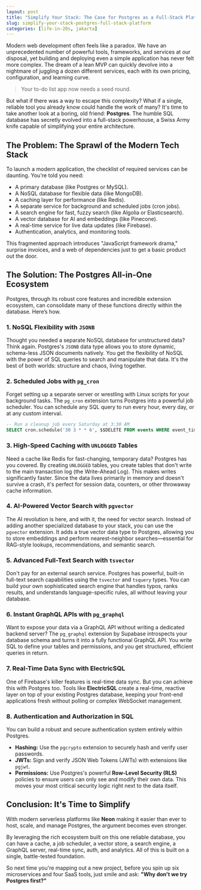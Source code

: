 ```yaml
---
layout: post
title: "Simplify Your Stack: The Case for Postgres as a Full-Stack Platform"
slug: simplify-your-stack-postgres-full-stack-platform
categories: [life-in-20s, jakarta]
---
```


Modern web development often feels like a paradox. We have an unprecedented number of powerful tools, frameworks, and services at our disposal, yet building and deploying even a simple application has never felt more complex. The dream of a lean MVP can quickly devolve into a nightmare of juggling a dozen different services, each with its own pricing, configuration, and learning curve.

> Your to-do list app now needs a seed round.

But what if there was a way to escape this complexity? What if a single, reliable tool you already know could handle the work of many? It's time to take another look at a boring, old friend: **Postgres**. The humble SQL database has secretly evolved into a full-stack powerhouse, a Swiss Army knife capable of simplifying your entire architecture.

## The Problem: The Sprawl of the Modern Tech Stack

To launch a modern application, the checklist of required services can be daunting. You're told you need:

- A primary database (like Postgres or MySQL).
- A NoSQL database for flexible data (like MongoDB).
- A caching layer for performance (like Redis).
- A separate service for background and scheduled jobs (cron jobs).
- A search engine for fast, fuzzy search (like Algolia or Elasticsearch).
- A vector database for AI and embeddings (like Pinecone).
- A real-time service for live data updates (like Firebase).
- Authentication, analytics, and monitoring tools.

This fragmented approach introduces "JavaScript framework drama," surprise invoices, and a web of dependencies just to get a basic product out the door.

## The Solution: The Postgres All-in-One Ecosystem

Postgres, through its robust core features and incredible extension ecosystem, can consolidate many of these functions directly within the database. Here’s how.

### 1\. NoSQL Flexibility with `JSONB`

Thought you needed a separate NoSQL database for unstructured data? Think again. Postgres's `JSONB` data type allows you to store dynamic, schema-less JSON documents natively. You get the flexibility of NoSQL with the power of SQL queries to search and manipulate that data. It's the best of both worlds: structure and chaos, living together.

### 2\. Scheduled Jobs with `pg_cron`

Forget setting up a separate server or wrestling with Linux scripts for your background tasks. The `pg_cron` extension turns Postgres into a powerful job scheduler. You can schedule any SQL query to run every hour, every day, or at any custom interval.

```sql
-- Run a cleanup job every Saturday at 3:30 AM
SELECT cron.schedule('30 3 * * 6', $$DELETE FROM events WHERE event_time < now() - interval '1 week'$$);
```

### 3\. High-Speed Caching with `UNLOGGED` Tables

Need a cache like Redis for fast-changing, temporary data? Postgres has you covered. By creating `UNLOGGED` tables, you create tables that don't write to the main transaction log (the Write-Ahead Log). This makes writes significantly faster. Since the data lives primarily in memory and doesn't survive a crash, it's perfect for session data, counters, or other throwaway cache information.

### 4\. AI-Powered Vector Search with `pgvector`

The AI revolution is here, and with it, the need for vector search. Instead of adding another specialized database to your stack, you can use the `pgvector` extension. It adds a true vector data type to Postgres, allowing you to store embeddings and perform nearest-neighbor searches—essential for RAG-style lookups, recommendations, and semantic search.

### 5\. Advanced Full-Text Search with `tsvector`

Don't pay for an external search service. Postgres has powerful, built-in full-text search capabilities using the `tsvector` and `tsquery` types. You can build your own sophisticated search engine that handles typos, ranks results, and understands language-specific rules, all without leaving your database.

### 6\. Instant GraphQL APIs with `pg_graphql`

Want to expose your data via a GraphQL API without writing a dedicated backend server? The `pg_graphql` extension by Supabase introspects your database schema and turns it into a fully functional GraphQL API. You write SQL to define your tables and permissions, and you get structured, efficient queries in return.

### 7\. Real-Time Data Sync with ElectricSQL

One of Firebase's killer features is real-time data sync. But you can achieve this with Postgres too. Tools like **ElectricSQL** create a real-time, reactive layer on top of your existing Postgres database, keeping your front-end applications fresh without polling or complex WebSocket management.

### 8\. Authentication and Authorization in SQL

You can build a robust and secure authentication system entirely within Postgres.

- **Hashing:** Use the `pgcrypto` extension to securely hash and verify user passwords.
- **JWTs:** Sign and verify JSON Web Tokens (JWTs) with extensions like `pgjwt`.
- **Permissions:** Use Postgres's powerful **Row-Level Security (RLS)** policies to ensure users can only see and modify their own data. This moves your most critical security logic right next to the data itself.

## Conclusion: It's Time to Simplify

With modern serverless platforms like **Neon** making it easier than ever to host, scale, and manage Postgres, the argument becomes even stronger.

By leveraging the rich ecosystem built on this one reliable database, you can have a cache, a job scheduler, a vector store, a search engine, a GraphQL server, real-time sync, auth, and analytics. All of this is built on a single, battle-tested foundation.

So next time you're mapping out a new project, before you spin up six microservices and four SaaS tools, just smile and ask: **"Why don't we try Postgres first?"**
